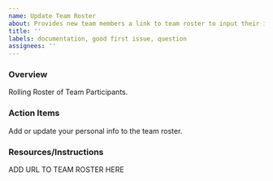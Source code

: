 ```yaml
---
name: Update Team Roster
about: Provides new team members a link to team roster to input their information
title: ''
labels: documentation, good first issue, question
assignees: ''
---
```


### Overview

Rolling Roster of Team Participants.

### Action Items

Add or update your personal info to the team roster.

### Resources/Instructions

ADD URL TO TEAM ROSTER HERE
